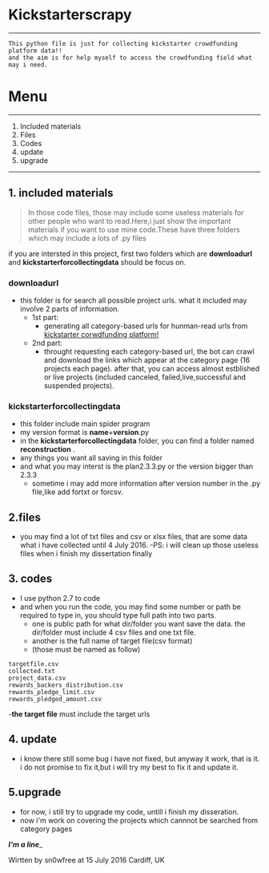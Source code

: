 

# Kickstarterscrapy
-------------------------------------------------
```
This python file is just for collecting kickstarter crowdfunding platform data!!
and the aim is for help myself to access the crowdfunding field what may i need.
```
# Menu
------------------------------------------------
1. Included materials
2. Files
3. Codes
4. update
5. upgrade

-----------------------------------------------

## 1. included materials
>In those code files, those may include some useless materials for other people who want to read.Here,i just show the important materials if you want to use mine code.These have three folders which may include a lots of .py files

if you are intersted in this project, first two folders which are **downloadurl** and **kickstarterforcollectingdata** should be focus on.

### **downloadurl**
- this folder is for search all possible project urls. what it included may involve 2 parts of information.
  - 1st part:
     - generating all category-based urls for hunman-read urls from [kickstarter corwdfunding platform!](www.kickstarter.com)
  - 2nd part:
     - throught requesting each category-based url, the bot can crawl and download the links which appear at the category page (16 projects each page).
after that, you can access almost estblished or live projects (included canceled, failed,live,successful and suspended projects).

### **kickstarterforcollectingdata**
- this folder include main spider program
- my version format is **name**+**version**.py
- in the **kickstarterforcollectingdata** folder, you can find a folder named **reconstruction** . 
- any things you want all saving in this folder
- and what you may interst is the plan2.3.3.py or the version bigger than 2.3.3
	- sometime i may add more information after version number in the .py file,like add fortxt or forcsv.

## 2.files
- you may find a lot of txt files and csv or xlsx files, that are some data what i have collected until 4 July 2016. 
-PS: i will clean up those useless files when i finish my dissertation finally

## 3. codes
- I use python 2.7 to code  
- and when you run the code, you may find some number or path be required to type in, you should type full path into two parts.
	- one is public path for what dir/folder you want save the data. the dir/folder must include 4 csv files and one txt file.
	- another is the full name of target file(csv format) 
	- (those must be named as follow)
```
targetfile.csv
collected.txt
project_data.csv
rewards_backers_distribution.csv
rewards_pledge_limit.csv
rewards_pledged_amount.csv 				
```
	
-**the target file**  must include the target urls
## 4. update
- i know there still some bug i have not fixed, but anyway it work, that is it. i do not promise to fix it,but i will try my best to fix it and update it.
 

## 5.upgrade
- for now, i still try to upgrade my code, untill i finish my disseration.
- now i'm work on covering the projects which  cannnot be searched from category pages






___________________________I'm a line____________________________

Wirtten by sn0wfree at 15 July 2016 Cardiff, UK

	
	
	
	
